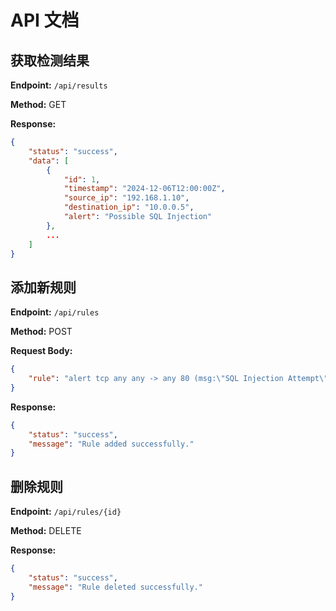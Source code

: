 # API 文档

## 获取检测结果

**Endpoint:** `/api/results`

**Method:** GET

**Response:**

```json
{
    "status": "success",
    "data": [
        {
            "id": 1,
            "timestamp": "2024-12-06T12:00:00Z",
            "source_ip": "192.168.1.10",
            "destination_ip": "10.0.0.5",
            "alert": "Possible SQL Injection"
        },
        ...
    ]
}
```

## 添加新规则

**Endpoint:** `/api/rules`

**Method:** POST

**Request Body:**

```json
{
    "rule": "alert tcp any any -> any 80 (msg:\"SQL Injection Attempt\"; content:\"SELECT\"; nocase; sid:1000001;)"
}
```

**Response:**

```json
{
    "status": "success",
    "message": "Rule added successfully."
}
```

## 删除规则

**Endpoint:** `/api/rules/{id}`

**Method:** DELETE

**Response:**

```json
{
    "status": "success",
    "message": "Rule deleted successfully."
}
```

